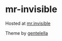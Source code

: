 # mr-invisible

Hosted at [mr.invisible](http://mr-invisible.paperplane.io/)

Theme by [gentelella](https://github.com/puikinsh/gentelella)
